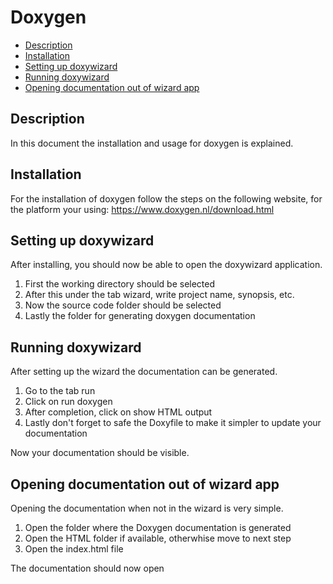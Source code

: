 # Doxygen

- [Description](#description)
- [Installation](#installation)
- [Setting up doxywizard](#setting-up-doxywizard)
- [Running doxywizard](#running-doxywizard)
- [Opening documentation out of wizard app](#opening-documentation-out-of-wizard-app)

## Description

In this document the installation and usage for doxygen is explained.

## Installation

For the installation of doxygen follow the steps on the following website, for the platform your using: https://www.doxygen.nl/download.html

## Setting up doxywizard

After installing, you should now be able to open the doxywizard application.

1. First the working directory should be selected
2. After this under the tab wizard, write project name, synopsis, etc. 
3. Now the source code folder should be selected
4. Lastly the folder for generating doxygen documentation

## Running doxywizard

After setting up the wizard the documentation can be generated.

1. Go to the tab run
2. Click on run doxygen
3. After completion, click on show HTML output
4. Lastly don't forget to safe the Doxyfile to make it simpler to update your documentation

Now your documentation should be visible.

## Opening documentation out of wizard app

Opening the documentation when not in the wizard is very simple.

1. Open the folder where the Doxygen documentation is generated
2. Open the HTML folder if available, otherwhise move to next step
3. Open the index.html file

The documentation should now open
